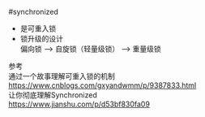 #synchronized
+ 是可重入锁
+ 锁升级的设计  
偏向锁 --> 自旋锁（轻量级锁） --> 重量级锁  

参考  
通过一个故事理解可重入锁的机制   
https://www.cnblogs.com/gxyandwmm/p/9387833.html  
让你彻底理解Synchronized  
https://www.jianshu.com/p/d53bf830fa09